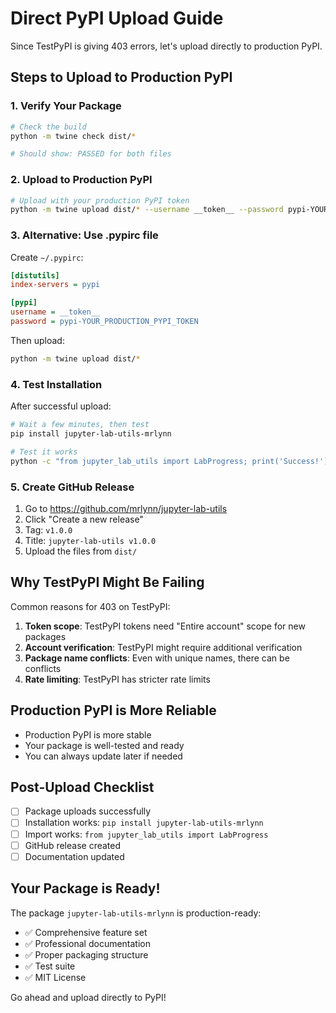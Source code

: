 # Direct PyPI Upload Guide

Since TestPyPI is giving 403 errors, let's upload directly to production PyPI.

## Steps to Upload to Production PyPI

### 1. Verify Your Package

```bash
# Check the build
python -m twine check dist/*

# Should show: PASSED for both files
```

### 2. Upload to Production PyPI

```bash
# Upload with your production PyPI token
python -m twine upload dist/* --username __token__ --password pypi-YOUR_PRODUCTION_PYPI_TOKEN
```

### 3. Alternative: Use .pypirc file

Create `~/.pypirc`:

```ini
[distutils]
index-servers = pypi

[pypi]
username = __token__
password = pypi-YOUR_PRODUCTION_PYPI_TOKEN
```

Then upload:

```bash
python -m twine upload dist/*
```

### 4. Test Installation

After successful upload:

```bash
# Wait a few minutes, then test
pip install jupyter-lab-utils-mrlynn

# Test it works
python -c "from jupyter_lab_utils import LabProgress; print('Success!')"
```

### 5. Create GitHub Release

1. Go to https://github.com/mrlynn/jupyter-lab-utils
2. Click "Create a new release"
3. Tag: `v1.0.0`
4. Title: `jupyter-lab-utils v1.0.0`
5. Upload the files from `dist/`

## Why TestPyPI Might Be Failing

Common reasons for 403 on TestPyPI:

1. **Token scope**: TestPyPI tokens need "Entire account" scope for new packages
2. **Account verification**: TestPyPI might require additional verification
3. **Package name conflicts**: Even with unique names, there can be conflicts
4. **Rate limiting**: TestPyPI has stricter rate limits

## Production PyPI is More Reliable

- Production PyPI is more stable
- Your package is well-tested and ready
- You can always update later if needed

## Post-Upload Checklist

- [ ] Package uploads successfully
- [ ] Installation works: `pip install jupyter-lab-utils-mrlynn`
- [ ] Import works: `from jupyter_lab_utils import LabProgress`
- [ ] GitHub release created
- [ ] Documentation updated

## Your Package is Ready!

The package `jupyter-lab-utils-mrlynn` is production-ready:
- ✅ Comprehensive feature set
- ✅ Professional documentation
- ✅ Proper packaging structure
- ✅ Test suite
- ✅ MIT License

Go ahead and upload directly to PyPI!
